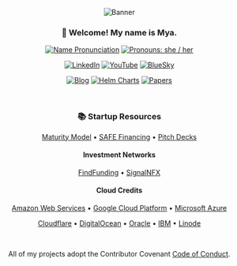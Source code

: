 <div align="center">

![Banner](https://mya.sh/img/banner.png)

### 👋 Welcome! My name is Mya.

[![Name Pronunciation][]](https://www.google.com/search?q=pronunciation+maya)
[![Pronouns: she / her][]](https://pronoun.is/she)

[![LinkedIn][]](https://linkedin.com/in/mjpitz)
[![YouTube][]](https://www.youtube.com/@Ms-Mya-Dev)
[![BlueSky][]](https://bsky.app/profile/mya.sh)

[![Blog][]](https://mya.sh/blog/)
[![Helm Charts][]](https://mya.sh/charts/)
[![Papers][]](https://mya.sh/papers/)

[Name Pronunciation]: https://img.shields.io/badge/Pronunciation%20%F0%9F%94%88-mai·uh-pink?style=for-the-badge&labelColor=silver
[Pronouns: she / her]: https://img.shields.io/badge/Pronouns-she%2Fher-pink?style=for-the-badge&labelColor=silver
[LinkedIn]: https://img.shields.io/badge/-Linked%20In-gray?style=for-the-badge&logo=linkedin
[YouTube]: https://img.shields.io/badge/-youtube-gray?style=for-the-badge&logo=youtube
[BlueSky]: https://img.shields.io/badge/-BlueSky-gray?style=for-the-badge&logo=bluesky
[Blog]: https://img.shields.io/badge/-blog-silver?style=for-the-badge
[Helm Charts]: https://img.shields.io/badge/-helm_charts-silver?style=for-the-badge
[Papers]: https://img.shields.io/badge/-papers-silver?style=for-the-badge

<br/>

### 📚 Startup Resources

[Maturity Model](https://docs.google.com/spreadsheets/d/1uggl4JpiBKqJ0tNpMBYaJ762HNQHmxyBB0QgI1UWCKU) •
[SAFE Financing](https://www.ycombinator.com/documents) •
[Pitch Decks](https://www.reddit.com/r/nocode/comments/wbscek/anyone_know_of_a_free_resource_of_a_collection_of/)

#### Investment Networks

[FindFunding](https://findfunding.vc/) •
[SignalNFX](https://signal.nfx.com/)

#### Cloud Credits

[Amazon Web Services](https://aws.amazon.com/startups) •
[Google Cloud Platform](https://cloud.google.com/startup/apply) •
[Microsoft Azure](https://www.microsoft.com/en-us/startups)

[Cloudflare](https://www.cloudflare.com/forstartups/) •
[DigitalOcean](https://www.digitalocean.com/hatch) •
[Oracle](https://www.oracle.com/cloud/oracle-for-startups/) •
[IBM](https://developer.ibm.com/startups/) •
[Linode](https://www.linode.com/linode-for-startups/)

<br/>

All of my projects adopt the Contributor Covenant [Code of Conduct](https://github.com/mjpitz/mjpitz/blob/main/CODE_OF_CONDUCT.md).

<br/>

</div>
